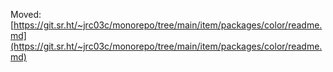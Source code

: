 Moved: [https://git.sr.ht/~jrc03c/monorepo/tree/main/item/packages/color/readme.md](https://git.sr.ht/~jrc03c/monorepo/tree/main/item/packages/color/readme.md)
